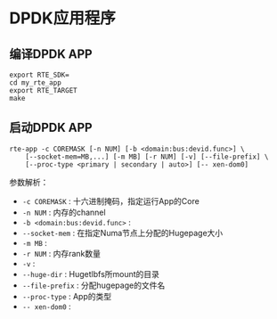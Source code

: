 # DPDK应用程序

## 编译DPDK APP

```
export RTE_SDK=
cd my_rte_app
export RTE_TARGET
make

```

## 启动DPDK APP

```
rte-app -c COREMASK [-n NUM] [-b <domain:bus:devid.func>] \
	[--socket-mem=MB,...] [-m MB] [-r NUM] [-v] [--file-prefix] \
	[--proc-type <primary | secondary | auto>] [-- xen-dom0]

```
参数解析：
+ `-c COREMASK` : 十六进制掩码，指定运行App的Core
+ `-n NUM` : 内存的channel
+ `-b <domain:bus:devid.func>` :
+ `--socket-mem` : 在指定Numa节点上分配的Hugepage大小
+ `-m MB` : 
+ `-r NUM` : 内存rank数量
+ `-v` :
+ `--huge-dir` : Hugetlbfs所mount的目录
+ `--file-prefix` : 分配hugepage的文件名
+ `--proc-type` : App的类型
+ `-- xen-dom0` :




